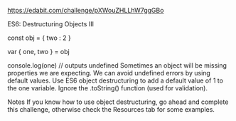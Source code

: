 https://edabit.com/challenge/pXWouZHLLhW7ggGBo

ES6: Destructuring Objects III

const obj =  { two : 2 }

var { one, two } = obj

console.log(one) // outputs undefined
Sometimes an object will be missing properties we are expecting. We can avoid undefined errors by using default values. Use ES6 object destructuring to add a default value of 1 to the one variable. Ignore the .toString() function (used for validation).

Notes
If you know how to use object destructuring, go ahead and complete this challenge, otherwise check the Resources tab for some examples.